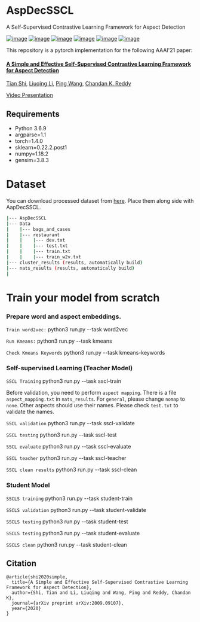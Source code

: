 # AspDecSSCL 
A Self-Supervised Contrastive Learning Framework for Aspect Detection

[![image](https://img.shields.io/badge/Made%20with-Python-1f425f.svg)](https://www.python.org/)
[![image](https://img.shields.io/pypi/l/ansicolortags.svg)](https://github.com/tshi04/AspDecSSCL/blob/master/LICENSE)
[![image](https://img.shields.io/github/contributors/Naereen/StrapDown.js.svg)](https://github.com/tshi04/AspDecSSCL/graphs/contributors)
[![image](https://img.shields.io/github/issues/Naereen/StrapDown.js.svg)](https://github.com/tshi04/AspDecSSCL/issues)
[![image](https://img.shields.io/badge/AAAI-2021-green)](https://arxiv.org/abs/2009.09107)
[![image](https://img.shields.io/badge/arXiv-1805.09461-red.svg?style=flat)](https://arxiv.org/abs/2009.09107)

This repository is a pytorch implementation for the following AAAI'21 paper:

#### [A Simple and Effective Self-Supervised Contrastive Learning Framework for Aspect Detection](https://arxiv.org/pdf/2009.09107.pdf)
[Tian Shi](http://people.cs.vt.edu/tshi/homepage/home), 
[Liuqing Li](https://scholar.google.com/citations?user=eVG56DkAAAAJ&hl=en), 
[Ping Wang](http://people.cs.vt.edu/ping/homepage/), 
[Chandan K. Reddy](http://people.cs.vt.edu/~reddy/)

[Video Presentation](https://www.youtube.com/watch?v=2Ug_hwYyJL8&ab_channel=Reddy%27sLab-VirginiaTech)

## Requirements

- Python 3.6.9
- argparse=1.1
- torch=1.4.0
- sklearn=0.22.2.post1
- numpy=1.18.2
- gensim=3.8.3

# Dataset

You can download processed dataset from [here](https://drive.google.com/drive/folders/1qMQ7wTQJ_DjTYWW2_TwWybzMDdSpjc7u?usp=sharing). 
Place them along side with AapDecSSCL.

```bash
|--- AspDecSSCL
|--- Data
|    |--- bags_and_cases
|    |--- restaurant
|    |    |--- dev.txt
|    |    |--- test.txt
|    |    |--- train.txt
|    |    |--- train_w2v.txt
|--- cluster_results (results, automatically build)
|--- nats_results (results, automatically build)
|
```

# Train your model from scratch

### Prepare word and aspect embeddings.

```Train word2vec:``` python3 run.py --task word2vec

```Run Kmeans:``` python3 run.py --task kmeans

```Check Kmeans Keywords``` python3 run.py --task kmeans-keywords

### Self-supervised Learning (Teacher Model)

```SSCL Training``` python3 run.py --task sscl-train

Before validation, you need to perform ```aspect mapping```. There is a file ```aspect_mapping.txt``` in ```nats_results```. For ```general```, please change ```nomap``` to ```none```. Other aspects should use their names. Please check ```test.txt``` to validate the names.

```SSCL validation``` python3 run.py --task sscl-validate

```SSCL testing``` python3 run.py --task sscl-test

```SSCL evaluate``` python3 run.py --task sscl-evaluate

```SSCL teacher``` python3 run.py --task sscl-teacher

```SSCL clean results``` python3 run.py --task sscl-clean

### Student Model

```SSCLS training``` python3 run.py --task student-train

```SSCLS validation``` python3 run.py --task student-validate

```SSCLS testing``` python3 run.py --task student-test

```SSCLS testing``` python3 run.py --task student-evaluate

```SSCLS clean``` python3 run.py --task student-clean

## Citation

```
@article{shi2020simple,
  title={A Simple and Effective Self-Supervised Contrastive Learning Framework for Aspect Detection},
  author={Shi, Tian and Li, Liuqing and Wang, Ping and Reddy, Chandan K},
  journal={arXiv preprint arXiv:2009.09107},
  year={2020}
}
```







